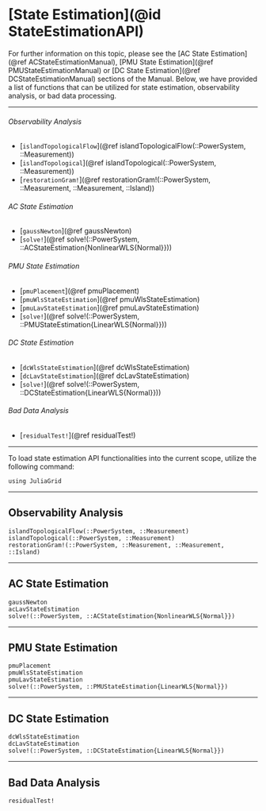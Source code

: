 # [State Estimation](@id StateEstimationAPI)

For further information on this topic, please see the [AC State Estimation](@ref ACStateEstimationManual), [PMU State Estimation](@ref PMUStateEstimationManual) or [DC State Estimation](@ref DCStateEstimationManual) sections of the Manual. Below, we have provided a list of functions that can be utilized for state estimation, observability analysis, or bad data processing.

---

###### Observability Analysis
* [`islandTopologicalFlow`](@ref islandTopologicalFlow(::PowerSystem, ::Measurement))
* [`islandTopological`](@ref islandTopological(::PowerSystem, ::Measurement))
* [`restorationGram!`](@ref restorationGram!(::PowerSystem, ::Measurement, ::Measurement, ::Island))

###### AC State Estimation
* [`gaussNewton`](@ref gaussNewton)
* [`solve!`](@ref solve!(::PowerSystem, ::ACStateEstimation{NonlinearWLS{Normal}}))

###### PMU State Estimation
* [`pmuPlacement`](@ref pmuPlacement)
* [`pmuWlsStateEstimation`](@ref pmuWlsStateEstimation)
* [`pmuLavStateEstimation`](@ref pmuLavStateEstimation)
* [`solve!`](@ref solve!(::PowerSystem, ::PMUStateEstimation{LinearWLS{Normal}}))

###### DC State Estimation
* [`dcWlsStateEstimation`](@ref dcWlsStateEstimation)
* [`dcLavStateEstimation`](@ref dcLavStateEstimation)
* [`solve!`](@ref solve!(::PowerSystem, ::DCStateEstimation{LinearWLS{Normal}}))

###### Bad Data Analysis
* [`residualTest!`](@ref residualTest!)

---

To load state estimation API functionalities into the current scope, utilize the following command:
```@example LoadApi
using JuliaGrid
```

---

## Observability Analysis
```@docs
islandTopologicalFlow(::PowerSystem, ::Measurement)
islandTopological(::PowerSystem, ::Measurement)
restorationGram!(::PowerSystem, ::Measurement, ::Measurement, ::Island)
```

---

## AC State Estimation
```@docs
gaussNewton
acLavStateEstimation
solve!(::PowerSystem, ::ACStateEstimation{NonlinearWLS{Normal}})
```

---

## PMU State Estimation
```@docs
pmuPlacement
pmuWlsStateEstimation
pmuLavStateEstimation
solve!(::PowerSystem, ::PMUStateEstimation{LinearWLS{Normal}})
```

---

## DC State Estimation
```@docs
dcWlsStateEstimation
dcLavStateEstimation
solve!(::PowerSystem, ::DCStateEstimation{LinearWLS{Normal}})
```

---


## Bad Data Analysis
```@docs
residualTest!
```